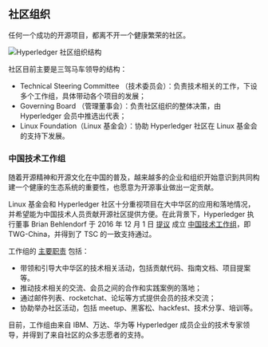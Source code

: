 ## 社区组织

任何一个成功的开源项目，都离不开一个健康繁荣的社区。

![Hyperledger 社区组织结构](http://static.uv-w.com/blockchain_guide/images/orgnization.png)

社区目前主要是三驾马车领导的结构：

* Technical Steering Committee
（技术委员会）：负责技术相关的工作，下设多个工作组，具体带动各个项目的发展；
* Governing Board
（管理董事会）：负责社区组织的整体决策，由 Hyperledger 会员中推选出代表；
* Linux Foundation（Linux 基金会）：协助 Hyperledger 社区在 Linux 基金会的支持下发展。

### 中国技术工作组

随着开源精神和开源文化在中国的普及，越来越多的企业和组织开始意识到共同构建一个健康的生态系统的重要性，也愿意为开源事业做出一定贡献。

Linux 基金会和 Hyperledger 社区十分重视项目在大中华区的应用和落地情况，并希望能为中国技术人员贡献开源社区提供方便。在此背景下，Hyperledger 执行董事 Brian Behlendorf  于 2016 年 12 月 1 日 [提议](https://lists.hyperledger.org/pipermail/hyperledger-tsc/2016-December/000504.html) 成立 [中国技术工作组](https://wiki.hyperledger.org/groups/tsc/technical-working-group-china)，即 TWG-China，并得到了 TSC 的一致支持通过。

工作组的 [主要职责](https://docs.google.com/document/d/1sXVltDZxnlB5Srd1A-EW0jtTz7P2cDLG8JmgaAYvMzU) 包括：

* 带领和引导大中华区的技术相关活动，包括贡献代码、指南文档、项目提案等。
* 推动技术相关的交流、会员之间的合作和实践案例的落地；
* 通过邮件列表、rocketchat、论坛等方式提供会员的技术交流；
* 协助举办社区活动，包括 meetup、黑客松、hackfest、技术分享、培训等。

目前，工作组由来自 IBM、万达、华为等 Hyperledger 成员企业的技术专家领导，并得到了来自社区的众多志愿者的支持。